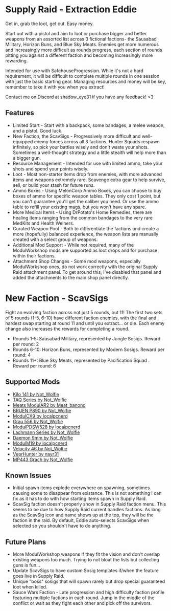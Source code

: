# Supply Raid - Extraction Eddie

Get in, grab the loot, get out. Easy money.

Start out with a pistol and aim to loot or purchase bigger and better weapons from an assorted list across 3 fictional factions- the Sausabad Military, Horizon Buns, and Blue Sky Meats. Enemies get more numerous and increasingly more difficult as rounds progress, each section of rounds pitting you against a different faction and becoming increasingly more rewarding.

Intended for use with SafehouseProgression. While it's not a hard requirement, it will be difficult to complete multiple rounds in one session with just the basic starting gear. Managing resources and money will be key, remember to take it with you when you extract!

Contact me on Discord at shadow_eye31 if you have any feedback! <3

## Features
* Limited Start - Start with a backpack, some bandages, a melee weapon, and a pistol. Good luck.
* New Faction, the ScavSigs - Progressively more difficult and well-equipped enemy forces across all 3 factions. Hunter Squads respawn infinitely, so pick your battles wisely and don't waste your shots. Sometimes a well-thought strategy and a little stealth will help more than a bigger gun.
* Resource Management - Intended for use with limited ammo, take your shots and spend your points wisely.
* Loot - Most non-starter items drop from enemies, with more advanced items and weapons extremely rare. Scavenge extra gear to help survive, sell, or build your stash for future runs.
* Ammo Boxes - Using MelonCorp Ammo Boxes, you can choose to buy boxes of ammo for specific weapon tables. They only cost 1 point, but you can't guarantee you'll get the caliber you need. Or use the ammo table to refill your existing mags, but you won't have any spare.
* More Medical Items - Using DrPotato's Home Remedies, there are healing items ranging from the common bandages to the very rare MedKits and Health Weiners.
* Curated Weapon Pool - Both to differentiate the factions and create a more (hopefully) balanced experience, the weapon lists are manually created with a select group of weapons.
* Additional Mod Support - While not required, many of the ModulWorkshop mods are supported as loot drops and for purchase within their factions.
* Attachment Shop Changes - Some mod weapons, especially ModulWorkshop ones, do not work correctly with the original Supply Raid attachment panel. To get around this, I've disabled that panel and added the attachments to the main shop panel directly.

# New Faction - ScavSigs

Fight an evolving faction across not just 5 rounds, but 11! The first two sets of 5 rounds (1-5, 6-10) have different faction enemies, with the final and hardest swap starting at round 11 and until you extract... or die. Each enemy change also increases the rewards for completing a round.

* Rounds 1-5: Sausabad Military, represented by Jungle Sosigs. Reward per round: 2
* Rounds 6-10: Horizon Buns, represented by Modern Sosigs. Reward per round: 4
* Rounds 11+: Blue Sky Meats, represented by Pacification Squad . Reward per round: 6

## Supported Mods
* [Kilo 141 by Not_Wolfie](https://h3vr.thunderstore.io/package/Not_Wolfie/Kilo_141/)
* [TAQ Series by Not_Wolfie](https://h3vr.thunderstore.io/package/Not_Wolfie/TAQ_Series/)
* [Meats ModulAR2 by Meat_banono](https://h3vr.thunderstore.io/package/Meat_banono/Meats_ModulAR2/)
* [BRUEN P890 by Not_Wolfie](https://h3vr.thunderstore.io/package/Not_Wolfie/BRUEN_P890/)
* [ModulCX9 by localpcnerd](https://h3vr.thunderstore.io/package/localpcnerd/ModulCX9/)
* [Grau 556 by Not_Wolfie](https://h3vr.thunderstore.io/package/Not_Wolfie/Grau_556/)
* [ModulPDSW528 by localpcnerd](https://h3vr.thunderstore.io/package/localpcnerd/ModulPDSW528/)
* [Lachmann Series by Not_Wolfie](https://h3vr.thunderstore.io/package/Not_Wolfie/Lachmann_Series/)
* [Daemon 9mm by Not_Wolfie](https://h3vr.thunderstore.io/package/Not_Wolfie/Daemon_9mm/)
* [ModulM19 by localpcnerd](https://h3vr.thunderstore.io/package/localpcnerd/ModulM19/)
* [Velocity 46 by Not_Wolfie](https://h3vr.thunderstore.io/package/Not_Wolfie/Velocity_46/)
* [VeprHunter by nayr31](https://h3vr.thunderstore.io/package/nayr31/VeprHunter/)
* [MP443 Grach by Not_Wolfie](https://h3vr.thunderstore.io/package/Not_Wolfie/MP443_Grach/)

## Known Issues
* Initial spawn items explode everywhere on spawning, sometimes causing some to disappear from existance. This is not something I can fix as it has to do with how starting items spawn in Supply Raid.
* ScavSig faction doesn't properly show in Supply Raid faction menu. This seems to be due to how Supply Raid current handles factions. As long as the ScavSig icon and name shows up at the top, they will be the faction in the raid. By default, Eddie auto-selects ScavSigs when selected so you shouldn't have to do anything.

## Future Plans
* More ModulWorkshop weapons if they fit the vision and don't overlap existing weapons too much. Trying to not bloat the lists but collecting guns is fun...
* Update ScavSigs to have custom Sosig templates if/when the feature goes live in Supply Raid.
* Unique "boss" sosigs that will spawn rarely but drop special guaranteed loot when killed.
* Sauce Wars Faction - Late progression and high difficulty faction profile featuring multiple factions in each round. Jump in the middle of the conflict or wait as they fight each other and pick off the survivors.